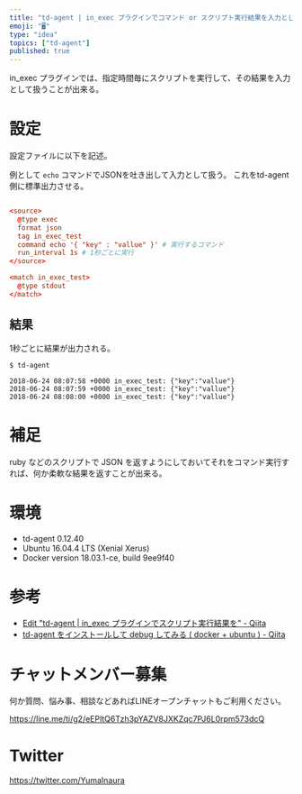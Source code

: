 ```yaml
---
title: "td-agent | in_exec プラグインでコマンド or スクリプト実行結果を入力として扱う"
emoji: "🖥"
type: "idea"
topics: ["td-agent"]
published: true
---
```


in_exec プラグインでは、指定時間毎にスクリプトを実行して、その結果を入力として扱うことが出来る。

# 設定

設定ファイルに以下を記述。

例として `echo` コマンドでJSONを吐き出して入力として扱う。
これをtd-agent側に標準出力させる。


```conf:/etc/td-agent/td-agent.conf

<source>
  @type exec
  format json
  tag in_exec_test
  command echo '{ "key" : "vallue" }' # 実行するコマンド
  run_interval 1s # 1秒ごとに実行
</source>

<match in_exec_test>
  @type stdout
</match>

```


## 結果

1秒ごとに結果が出力される。

```
$ td-agent

2018-06-24 08:07:58 +0000 in_exec_test: {"key":"vallue"}
2018-06-24 08:07:59 +0000 in_exec_test: {"key":"vallue"}
2018-06-24 08:08:00 +0000 in_exec_test: {"key":"vallue"}
```

# 補足

ruby などのスクリプトで JSON を返すようにしておいてそれをコマンド実行すれば、何か柔軟な結果を返すことが出来る。

# 環境

- td-agent 0.12.40
- Ubuntu 16.04.4 LTS (Xenial Xerus)
- Docker version 18.03.1-ce, build 9ee9f40

# 参考


- [Edit "td-agent | in_exec プラグインでスクリプト実行結果を" - Qiita](https://qiita.com/drafts/09f8a4446a65584f003e/edit)
- [td-agent をインストールして debug してみる ( docker + ubuntu ) - Qiita](https://qiita.com/YumaInaura/items/07ffeb9f58c58515b0fe)








<!-- Update From Qiita API -->

# チャットメンバー募集


何か質問、悩み事、相談などあればLINEオープンチャットもご利用ください。

https://line.me/ti/g2/eEPltQ6Tzh3pYAZV8JXKZqc7PJ6L0rpm573dcQ





# Twitter


https://twitter.com/YumaInaura


<!-- Update From Qiita API -->


